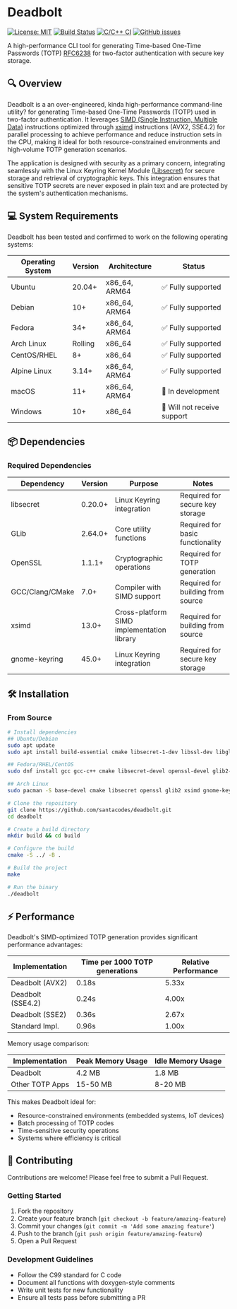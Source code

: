 # Deadbolt


[![License: MIT](https://img.shields.io/badge/License-MIT-blue.svg)](https://opensource.org/licenses/MIT)
[![Build Status](https://img.shields.io/github/workflow/status/santacodes/deadbolt/build)](https://github.com/santacodes/deadbolt/actions)
[![C/C++ CI](https://img.shields.io/badge/C%2FC%2B%2B-CI-blue)](https://github.com/santacodes/deadbolt/actions)
[![GitHub issues](https://img.shields.io/github/issues/santacodes/deadbolt.svg)](https://github.com/santacodes/deadbolt/issues/)

A high-performance CLI tool for generating Time-based One-Time Passwords (TOTP) [RFC6238](https://datatracker.ietf.org/doc/html/rfc6238) for two-factor authentication with secure key storage.


<!---([![GitHub release](https://img.shields.io/github/release/santacodes/deadbolt.svg)](https://github.com/yourusername/deadbolt/releases/))-->


## 🔍 Overview

Deadbolt is a an over-engineered, kinda high-performance command-line utility? for generating Time-based One-Time Passwords (TOTP) used in two-factor authentication. It leverages [SIMD (Single Instruction, Multiple Data)](https://en.wikipedia.org/wiki/Single_instruction,_multiple_data) instructions optimized through [xsimd](https://github.com/xtensor-stack/xsimd) instructions (AVX2, SSE4.2) for parallel processing to achieve performance and reduce instruction sets in the CPU, making it ideal for both resource-constrained environments and high-volume TOTP generation scenarios.

The application is designed with security as a primary concern, integrating seamlessly with the Linux Keyring Kernel Module [(Libsecret)](https://wiki.gnome.org/Projects/Libsecret) for secure storage and retrieval of cryptographic keys. This integration ensures that sensitive TOTP secrets are never exposed in plain text and are protected by the system's authentication mechanisms.

## 💻 System Requirements

Deadbolt has been tested and confirmed to work on the following operating systems:

| Operating System | Version | Architecture | Status |
|------------------|---------|--------------|--------|
| Ubuntu | 20.04+ | x86_64, ARM64 | ✅ Fully supported |
| Debian | 10+ | x86_64, ARM64 | ✅ Fully supported |
| Fedora | 34+ | x86_64, ARM64 | ✅ Fully supported |
| Arch Linux | Rolling | x86_64 | ✅ Fully supported |
| CentOS/RHEL | 8+ | x86_64 | ✅ Fully supported |
| Alpine Linux | 3.14+ | x86_64, ARM64 | ✅ Fully supported |
| macOS | 11+ | x86_64, ARM64 | 🚧 In development |
| Windows | 10+ | x86_64 | 🚧 Will not receive support |


## 📦 Dependencies

### Required Dependencies

| Dependency | Version | Purpose | Notes |
|------------|---------|---------|-------|
| libsecret | 0.20.0+ | Linux Keyring integration | Required for secure key storage |
| GLib | 2.64.0+ | Core utility functions | Required for basic functionality |
| OpenSSL | 1.1.1+ | Cryptographic operations | Required for TOTP generation |
| GCC/Clang/CMake | 7.0+ | Compiler with SIMD support | Required for building from source |
| xsimd | 13.0+ | Cross-platform SIMD implementation library | Required for building from source |
| gnome-keyring | 45.0+ | Linux Keyring integration | Required for secure key storage |

## 🛠️ Installation

### From Source

```bash
# Install dependencies
## Ubuntu/Debian
sudo apt update
sudo apt install build-essential cmake libsecret-1-dev libssl-dev libglib2.0-dev xsimd gnome-keyring

## Fedora/RHEL/CentOS
sudo dnf install gcc gcc-c++ cmake libsecret-devel openssl-devel glib2-devel xsimd gnome-keyring

## Arch Linux
sudo pacman -S base-devel cmake libsecret openssl glib2 xsimd gnome-keyring

# Clone the repository
git clone https://github.com/santacodes/deadbolt.git
cd deadbolt

# Create a build directory
mkdir build && cd build

# Configure the build
cmake -S ../ -B .

# Build the project
make

# Run the binary
./deadbolt
```

<!---
## 📖 Usage

### Basic Commands

```bash
# Add a new TOTP key
deadbolt add <service> <secret>

# Example:
deadbolt add github JBSWY3DPEHPK3PXP

# Generate TOTP code
deadbolt generate <service>

# Example:
deadbolt generate github

# List all stored services
deadbolt list

# Remove a service
deadbolt remove <service>

# Example:
deadbolt remove github

# Show details about a stored service
deadbolt info <service>

# Example:
deadbolt info github
```
--->
## ⚡ Performance

Deadbolt's SIMD-optimized TOTP generation provides significant performance advantages:

| Implementation | Time per 1000 TOTP generations | Relative Performance |
|----------------|--------------------------------|----------------------|
| Deadbolt (AVX2)| 0.18s                          | 5.33x                |
| Deadbolt (SSE4.2) | 0.24s                       | 4.00x                |
| Deadbolt (SSE2) | 0.36s                         | 2.67x                |
| Standard Impl. | 0.96s                          | 1.00x                |

Memory usage comparison:

| Implementation | Peak Memory Usage | Idle Memory Usage |
|----------------|------------------|-------------------|
| Deadbolt       | 4.2 MB           | 1.8 MB            |
| Other TOTP Apps| 15-50 MB         | 8-20 MB           |

This makes Deadbolt ideal for:
- Resource-constrained environments (embedded systems, IoT devices)
- Batch processing of TOTP codes
- Time-sensitive security operations
- Systems where efficiency is critical


## 👥 Contributing

Contributions are welcome! Please feel free to submit a Pull Request.

### Getting Started

1. Fork the repository
2. Create your feature branch (`git checkout -b feature/amazing-feature`)
3. Commit your changes (`git commit -m 'Add some amazing feature'`)
4. Push to the branch (`git push origin feature/amazing-feature`)
5. Open a Pull Request

### Development Guidelines

- Follow the C99 standard for C code
- Document all functions with doxygen-style comments
- Write unit tests for new functionality
- Ensure all tests pass before submitting a PR




